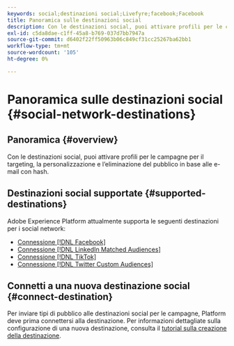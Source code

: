```yaml
---
keywords: social;destinazioni social;Livefyre;facebook;Facebook
title: Panoramica sulle destinazioni social
description: Con le destinazioni social, puoi attivare profili per le campagne per il targeting, la personalizzazione e l’eliminazione del pubblico in base alle e-mail con hash.
exl-id: c5da8dae-c1ff-45a8-b769-037d7bb7947a
source-git-commit: d6402f22ff50963b06c849cf31cc25267ba62bb1
workflow-type: tm+mt
source-wordcount: '105'
ht-degree: 0%

---
```


# Panoramica sulle destinazioni social {#social-network-destinations}

## Panoramica {#overview}

Con le destinazioni social, puoi attivare profili per le campagne per il targeting, la personalizzazione e l’eliminazione del pubblico in base alle e-mail con hash.

## Destinazioni social supportate {#supported-destinations}

Adobe Experience Platform attualmente supporta le seguenti destinazioni per i social network:

* [Connessione [!DNL Facebook]](facebook.md)
* [Connessione [!DNL LinkedIn Matched Audiences]](linkedin.md)
* [Connessione [!DNL TikTok]](tiktok.md)
* [Connessione [!DNL Twitter Custom Audiences]](twitter.md)

## Connetti a una nuova destinazione social {#connect-destination}

Per inviare tipi di pubblico alle destinazioni social per le campagne, Platform deve prima connettersi alla destinazione. Per informazioni dettagliate sulla configurazione di una nuova destinazione, consulta il [tutorial sulla creazione della destinazione](../../ui/connect-destination.md).